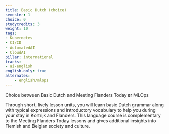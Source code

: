 ```yaml
---
title: Basic Dutch (choice)
semester: 1
choice: 0
studycredits: 3
weight: 10
tags:
- Kubernetes
- CI/CD
- AutomatedAI
- CloudAI
pillar: international
tracks:
- ai-english
english-only: true
alternates:
    - english/mlops
---
```

Choice between Basic Dutch and Meeting Flanders Today **or** MLOps

Through short, lively lesson units, you will learn basic Dutch grammar along with typical expressions and introductory vocabulary to help you during your stay in Kortrijk and Flanders. This language course is complementary to the Meeting Flanders Today lessons and gives additional insights into Flemish and Belgian society and culture.